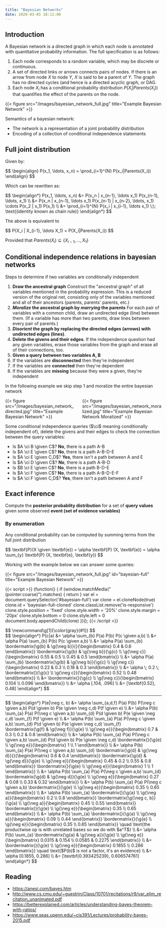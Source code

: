 ```yaml
---
title: "Bayesian Networks"
date: 2020-03-05 18:11:00
---
```


## Introduction

A Bayesian network is a directed graph in which each node is annotated with quantitative probability information. The full specification is as follows:

1. Each node corresponds to a random variable, which may be discrete or continuous.
2. A set of directed links or arrows connects pairs of nodes. If there is an arrow from node $X$ to node $Y$, $X$ is said to be a parent of $Y$. The graph has no directed cycles (and hence is a directed acyclic graph, or DAG.
3. Each node $X_i$ has a conditional probability distribution $P(X_i|Parents(X_i))$ that quantifies the effect of the parents on the node.

{{< figure src="/images/bayesian_network_full.jpg" title="Example Bayesian Network" >}}

Semantics of a bayesian network:

- The network is a representation of a joint probability distribution
- Encoding of a collection of conditional independence statements

## Full joint distribution

Given by:

<div>
$$
\begin{align}
P(x_1, \ldots, x_n) = \prod_{i=1}^{N} P(x_i|Parents(X_i))
\end{align}
$$
</div>

Which can be rewritten as:

<div>
$$
\begin{align*}
P(x_1, \ldots, x_n) &= P(x_n | x_{n-1}, \ldots x_1) P(x_{n-1}, \ldots, x_1) \\
&= P(x_n | x_{n-1}, \ldots x_1) P(x_{n-1} | x_{n-2}, \ldots, x_1) \cdots P(x_2 | x_1) P(x_1) \\
&= \prod_{i=1}^{N} P(x_i | x_{i-1}, \ldots x_1) \;\; \text{(identity known as chain rule)}
\end{align*}
$$
</div>

The above is equivalent to

<div>
$$
P(X_i | X_{i-1}, \ldots X_1) = P(X_i|Parents(X_i))
$$
</div>

Provided that $Parents(X_i) \subseteq \{ X_{i-1}, \ldots, X_1 \}$

## Conditional independence relations in bayesian networks

Steps to determine if two variables are conditionally independent

1. **Draw the ancestral graph** Construct the "ancestral graph" of all variables mentioned in the probability expression. This is a reduced version of the original net, consisting only of the variables mentioned and all of their ancestors (parents, parents' parents, etc.)
2. **_Moralize_ the ancestral graph by _marrying_ the parents** For each pair of variables with a common child, draw an undirected edge (line) between them. (If a variable has more than two parents, draw lines between every pair of parents.)
3. **_Disorient_ the graph by replacing the directed edges (arrows) with undirected edges (lines)**.
4. **Delete the givens and their edges**. If the independence question had any given variables, erase those variables from the graph and erase all of their connections, too.
5. **Given a query between two variables A, B**
  1. If the variables are **disconnected** then they're independent
  2. If the variables are **connected** then they're dependent
  3. If the variables are **missing** because they were a given, they're independent

In the following example we skip step 1 and moralize the entire bayesian network

<div class="columns">
  <div class="column is-size-6">
    {{< figure src="/images/bayesian_network_directed.jpg" title="Example Bayesian Network" >}}
  </div>
  <div class="column is-size-6">
    {{< figure src="/images/bayesian_network_moralized.jpg" title="Example Bayesian Network Moralized" >}}
  </div>
</div>

Some conditional independence queries ($\ci$ meaning conditionally independent of), delete the givens and their edges to check the connection between the query variables:

- Is $A \ci B \given C$? **No**, there is a path A-B
- Is $A \ci E \given C$? **No**, there is a path A-B-D-E
- Is $A \ci E \given C,D$? **Yes**, there isn't a path between A and E
- Is $A \ci D \given C$? **No**, there is a path A-B-D
- Is $B \ci E \given C$? **No**, there is a path B-D-E
- Is $A \ci F \given C$? **No**, there is a path A-B-D-E-F
- Is $A \ci F \given C,D$? **Yes**, there isn't a path between A and F

## Exact inference

Compute the **posterior probablity distribution** for a set of **query values** given some observed **event (set of evidence variables)**

### By enumeration

Any conditional probability can be computed by summing terms from the full joint distribution

<div>
$$
\textbf{P}(X \given \textbf{e}) = \alpha \textbf{P} (X, \textbf{e}) = \alpha \sum_{y} \textbf{P} (X, \textbf{e}, \textbf{y})
$$
</div>

Working with the example below we can answer some queries:

{{< figure src="/images/bayesian_network_full.jpg" id="bayesian-full" title="Example Bayesian Network" >}}

{{< script >}}
(function() {
  if (window.matchMedia("(pointer:coarse)").matches) {
    return
  }
  var el = document.querySelector('#bayesian-full')
  var clone = el.cloneNode(true)
  clone.id = 'bayesian-full-cloned'
  clone.classList.remove('is-responsive')
  clone.style.position = 'fixed'
  clone.style.width = '20%'
  clone.style.margin = '20px'
  clone.style.bottom = 0
  clone.style.left = 0
  document.body.appendChild(clone)
})();
{{< /script >}}

<div>
$$
\newcommand\g[1]{\color{gray}{#1}}
$$
</div>

<div>
$$
\begin{align*}
P(c|a) &= \alpha \sum_{b} P(a) P(b) P(c \given a,b) \\
&= \alpha P(a) \sum_{b} P(b) P(c \given a,b) \\
&= \alpha P(a) \sum_{b} \bordermatrix{\g{b} & \g{\neg b}}{}{\begin{bmatrix} 0.4 & 0.6 \end{bmatrix}} \bordermatrix{\g{b} & \g{\neg b}}{\g{c} \\ \g{\neg c}}{\begin{bmatrix} 0.55 & 0.5 \\ 0.45 & 0.5 \end{bmatrix}} \\
&= \alpha P(a) \sum_{b} \bordermatrix{\g{b} & \g{\neg b}}{\g{c} \\ \g{\neg c}}{\begin{bmatrix} 0.22 & 0.3 \\ 0.18 & 0.3 \end{bmatrix}} \\
&= \alpha \; 0.2 \; \bordermatrix{}{\g{c} \\ \g{\neg c}}{\begin{bmatrix} 0.52 \\ 0.48 \end{bmatrix}} \\
&= \bordermatrix{}{\g{c} \\ \g{\neg c}}{\begin{bmatrix} 0.104 \\ 0.096 \end{bmatrix}} \\
&= \alpha [.104, .096] \\
&= [\textbf{0.52}, 0.48]
\end{align*}
$$
</div>

<hr />

<div>
$$
\begin{align*}
P(e|\neg c, b) &= \alpha \sum_{a,d,f} P(a) P(b) P(\neg c \given a,b) P(d \given b) P(e \given \neg c,d) P(f \given e) \\
&= \alpha P(b) \sum_{a} P(a) P(\neg c \given a,b) \sum_{d} P(d \given b) P(e \given \neg c,d) \sum_{f} P(f \given e) \\
&= \alpha P(b) \sum_{a} P(a) P(\neg c \given a,b) \sum_{d} P(d \given b) P(e \given \neg c,d) \sum_{f}
\bordermatrix{\g{f} & \g{\neg f}}{\g{e} \\ \g{\neg e}}{\begin{bmatrix}
0.7 & 0.3 \\
0.2 & 0.8
\end{bmatrix}} \\
&= \alpha P(b) \sum_{a} P(a) P(\neg c \given a,b) \sum_{d} P(d \given b) P(e \given \neg c,d) \bordermatrix{}{\g{e} \\ \g{\neg e}}{\begin{bmatrix} 1 \\ 1 \end{bmatrix}} \\
&= \alpha P(b) \sum_{a} P(a) P(\neg c \given a,b) \sum_{d}
\bordermatrix{\g{d} & \g{\neg d}}{}{\begin{bmatrix} 0.6 & 0.4 \end{bmatrix}}
\bordermatrix{\g{d} & \g{\neg d}}{\g{e} \\ \g{\neg e}}{\begin{bmatrix}
0.45 & 0.2 \\
0.55 & 0.8
\end{bmatrix}} \bordermatrix{}{\g{e} \\ \g{\neg e}}{\begin{bmatrix} 1 \\ 1 \end{bmatrix}} \\
&= \alpha P(b) \sum_{a} P(a) P(\neg c \given a,b) \sum_{d}
\bordermatrix{\g{d} & \g{\neg d}}{\g{e} \\ \g{\neg e}}{\begin{bmatrix}
0.27 & 0.08 \\
0.33 & 0.32
\end{bmatrix}} \\
&= \alpha P(b) \sum_{a} P(a) P(\neg c \given a,b)
\bordermatrix{}{\g{e} \\ \g{\neg e}}{\begin{bmatrix}
0.35 \\
0.65
\end{bmatrix}} \\
&= \alpha P(b) \sum_{a}
\bordermatrix{}{\g{a} \\ \g{\neg a}}{\begin{bmatrix} 0.2 \\ 0.8 \end{bmatrix}}
\bordermatrix{\g{\neg c, b}}{\g{a} \\ \g{\neg a}}{\begin{bmatrix}
0.45 \\
0.55
\end{bmatrix}} \bordermatrix{}{\g{e} \\ \g{\neg e}}{\begin{bmatrix} 0.35 \\ 0.65 \end{bmatrix}} \\
&= \alpha P(b) \sum_{a}
\bordermatrix{}{\g{a} \\ \g{\neg a}}{\begin{bmatrix} 0.09 \\ 0.44 \end{bmatrix}}
\bordermatrix{}{\g{e} \\ \g{\neg e}}{\begin{bmatrix} 0.35 \\ 0.65 \end{bmatrix}} \quad \text{the productwise op is with unrelated bases so we do with $a^T$} \\
&= \alpha P(b) \sum_{a}
\bordermatrix{\g{a} & \g{\neg a}}{\g{e} \\ \g{\neg e}}{\begin{bmatrix} 0.0315 & 0.154 \\ 0.0585 & 0.2275 \end{bmatrix}} \\
&= \bordermatrix{}{\g{e} \\ \g{\neg e}}{\begin{bmatrix} 0.1855 \\ 0.286 \end{bmatrix}} \quad \text{$P(b)$ is not a factor, it's an evidence} \\
&= \alpha [0.1855, 0.286] \\
&= [\textbf{0.393425239}, 0.606574761]
\end{align*}
$$
</div>

## Reading

- https://anesi.com/bayes.htm
- http://www.cs.cmu.edu/~guestrin/Class/10701/recitations/r9/var_elim_recitation_unanimated.pdf
- https://betterexplained.com/articles/understanding-bayes-theorem-with-ratios/
- https://www.seas.upenn.edu/~cis391/Lectures/probability-bayes-2015.pdf
